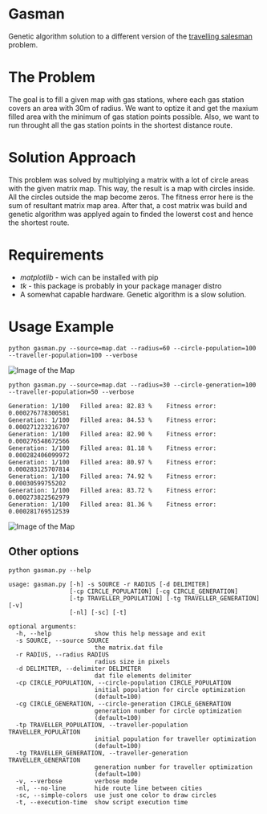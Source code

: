 # Gasman
Genetic algorithm solution to a different version of the [travelling salesman](https://en.wikipedia.org/wiki/Travelling_salesman_problem) problem.

# The Problem

The goal is to fill a given map with gas stations, where each gas station covers an area with 30m of radius. We want to optize it and get the maxium filled area with the minimum of gas station points possible. Also, we want to run throught all the gas station points in the shortest distance route. 

# Solution Approach 

This problem was solved by multiplying a matrix with a lot of circle areas with the given matrix map. This way, the result is a map with circles inside. All the circles outside the map become zeros. The fitness error here is the sum of resultant matrix map area. After that, a cost matrix was build and genetic algorithm was applyed again to finded the lowerst cost and hence the shortest route.

# Requirements

* *matplotlib* - wich can be installed with pip
* *tk* - this package is probably in your package manager distro
* A somewhat capable hardware. Genetic algorithm is a slow solution.

# Usage Example

```
python gasman.py --source=map.dat --radius=60 --circle-population=100 --traveller-population=100 --verbose
```

![Image of the Map](https://i.imgur.com/RROIZzT.png)

```
python gasman.py --source=map.dat --radius=30 --circle-generation=100 --traveller-population=50 --verbose

Generation: 1/100 	Filled area: 82.83 % 	Fitness error: 0.000276778300581
Generation: 1/100 	Filled area: 84.53 % 	Fitness error: 0.000271223216707
Generation: 1/100 	Filled area: 82.90 % 	Fitness error: 0.000276548672566
Generation: 1/100 	Filled area: 81.18 % 	Fitness error: 0.000282406099972
Generation: 1/100 	Filled area: 80.97 % 	Fitness error: 0.000283125707814
Generation: 1/100 	Filled area: 74.92 % 	Fitness error: 0.00030599755202
Generation: 1/100 	Filled area: 83.72 % 	Fitness error: 0.000273822562979
Generation: 1/100 	Filled area: 81.36 % 	Fitness error: 0.000281769512539

```

![Image of the Map](https://i.imgur.com/xOSJrva.png)

## Other options

```
python gasman.py --help

usage: gasman.py [-h] -s SOURCE -r RADIUS [-d DELIMITER]
                 [-cp CIRCLE_POPULATION] [-cg CIRCLE_GENERATION]
                 [-tp TRAVELLER_POPULATION] [-tg TRAVELLER_GENERATION] [-v]
                 [-nl] [-sc] [-t]

optional arguments:
  -h, --help            show this help message and exit
  -s SOURCE, --source SOURCE
                        the matrix.dat file
  -r RADIUS, --radius RADIUS
                        radius size in pixels
  -d DELIMITER, --delimiter DELIMITER
                        dat file elements delimiter
  -cp CIRCLE_POPULATION, --circle-population CIRCLE_POPULATION
                        initial population for circle optimization
                        (default=100)
  -cg CIRCLE_GENERATION, --circle-generation CIRCLE_GENERATION
                        generation number for circle optimization
                        (default=100)
  -tp TRAVELLER_POPULATION, --traveller-population TRAVELLER_POPULATION
                        initial population for traveller optimization
                        (default=100)
  -tg TRAVELLER_GENERATION, --traveller-generation TRAVELLER_GENERATION
                        generation number for traveller optimization
                        (default=100)
  -v, --verbose         verbose mode
  -nl, --no-line        hide route line between cities
  -sc, --simple-colors  use just one color to draw circles
  -t, --execution-time  show script execution time
  
```
